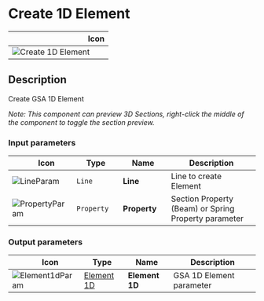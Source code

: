 # Create 1D Element
<!--- This file has been auto-generated, do not change it manually! Edit the generator here: https://github.com/arup-group/GSA-Grasshopper/tree/main/DocsGeneration --->

|<img width="150"/> Icon |
| ----------- |
|![Create 1D Element](./images/Create1dElement.png) |

## Description

Create GSA 1D Element

_Note: This component can preview 3D Sections, right-click the middle of the component to toggle the section preview._

### Input parameters

|<img width="20"/> Icon |<img width="200"/> Type |<img width="200"/> Name |<img width="1000"/> Description |
| ----------- | ----------- | ----------- | ----------- |
|![LineParam](./images/LineParam.png) |`Line` |**Line** |Line to create Element |
|![PropertyParam](./images/PropertyParam.png) |`Property` |**Property** |Section Property (Beam) or Spring Property parameter |

### Output parameters

|<img width="20"/> Icon |<img width="200"/> Type |<img width="200"/> Name |<img width="1000"/> Description |
| ----------- | ----------- | ----------- | ----------- |
|![Element1dParam](./images/Element1dParam.png) |[Element 1D](gsagh-element-1d-parameter.md) |**Element 1D** |GSA 1D Element parameter |


